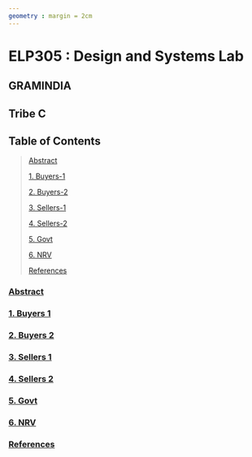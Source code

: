 ```yaml
---
geometry : margin = 2cm
---
```


# ELP305 : Design and Systems Lab   
## GRAMINDIA  
## Tribe C

## Table of Contents

> 
> [Abstract](#abstract)
>
> [1. Buyers-1](#1-buyers-1)
> 
> [2. Buyers-2](#2-buyers-2)
>
> [3. Sellers-1](#3-sellers-1)
> 
> [4. Sellers-2](#4-sellers-2)
> 
> [5. Govt](#5-govt)
>
> [6. NRV](#6-nrv)
>
> [References](#references)
>


### [Abstract](#table-of-contents)




### [1. Buyers 1](#table-of-contents)




### [2. Buyers 2](#table-of-contents)




### [3. Sellers 1](#table-of-contents)


    
    
### [4. Sellers 2](#table-of-contents)
    
    
    

### [5. Govt](#table-of-contents)




### [6. NRV](#table-of-contents)




### [References](#table-of-contents)


